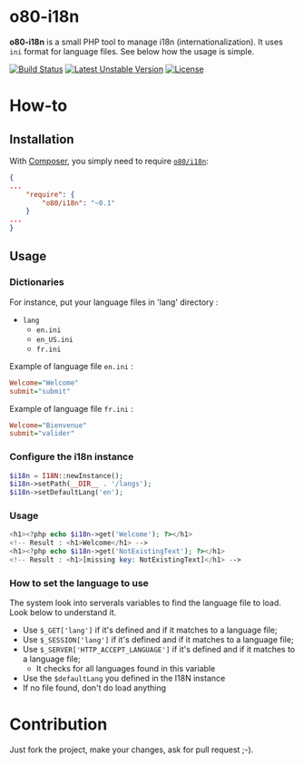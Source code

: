 # o80-i18n

**o80-i18n** is a small PHP tool to manage i18n (internationalization). It uses `ini` format for language files.
See below how the usage is simple.

[![Build Status](https://travis-ci.org/olivierperez/o80-i18n.svg)](https://travis-ci.org/olivierperez/o80-i18n)
[![Latest Unstable Version](https://poser.pugx.org/o80/i18n/v/unstable.svg)](https://packagist.org/packages/o80/i18n)
[![License](https://poser.pugx.org/o80/i18n/license.svg)](https://tldrlegal.com/l/apache2)

# How-to

## Installation

With [Composer](http://getcomposer.org/), you simply need to require [`o80/i18n`](https://packagist.org/packages/o80/i18n):

```json
{
...
    "require": {
        "o80/i18n": "~0.1"
    }
...
}
```

## Usage

### Dictionaries

For instance, put your language files in 'lang' directory :

* `lang`
    * `en.ini`
    * `en_US.ini`
    * `fr.ini`

Example of language file `en.ini` :
```ini
Welcome="Welcome"
submit="submit"
```

Example of language file `fr.ini` :
```ini
Welcome="Bienvenue"
submit="valider"
```

### Configure the i18n instance

```php
$i18n = I18N::newInstance();
$i18n->setPath(__DIR__ . '/langs');
$i18n->setDefaultLang('en');
```

### Usage

```php
<h1><?php echo $i18n->get('Welcome'); ?></h1>
<!-- Result : <h1>Welcome</h1> -->
<h1><?php echo $i18n->get('NotExistingText'); ?></h1>
<!-- Result : <h1>[missing key: NotExistingText]</h1> -->
```

### How to set the language to use

The system look into serverals variables to find the language file to load. Look below to understand it.

* Use `$_GET['lang']` if it's defined and if it matches to a language file;
* Use `$_SESSION['lang']` if it's defined and if it matches to a language file;
* Use `$_SERVER['HTTP_ACCEPT_LANGUAGE']` if it's defined and if it matches to a language file;
    * It checks for all languages found in this variable
* Use the `$defaultLang` you defined in the I18N instance
* If no file found, don't do load anything

# Contribution

Just fork the project, make your changes, ask for pull request ;-).
